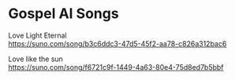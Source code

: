 # Gospel AI Songs

Love Light Eternal<BR>
https://suno.com/song/b3c6ddc3-47d5-45f2-aa78-c826a312bac6<BR>

Love like the sun <BR>
https://suno.com/song/f6721c9f-1449-4a63-80e4-75d8ed7b5bbf<BR>
